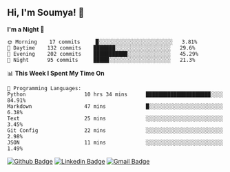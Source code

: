 ## Hi, I'm Soumya! 👋

<!--START_SECTION:waka-->
**I'm a Night 🦉** 

```text
🌞 Morning    17 commits     █░░░░░░░░░░░░░░░░░░░░░░░░   3.81% 
🌆 Daytime    132 commits    ███████░░░░░░░░░░░░░░░░░░   29.6% 
🌃 Evening    202 commits    ███████████░░░░░░░░░░░░░░   45.29% 
🌙 Night      95 commits     █████░░░░░░░░░░░░░░░░░░░░   21.3%

```


📊 **This Week I Spent My Time On** 

```text
💬 Programming Languages: 
Python                   10 hrs 34 mins      █████████████████████░░░░   84.91% 
Markdown                 47 mins             █░░░░░░░░░░░░░░░░░░░░░░░░   6.38% 
Text                     25 mins             ░░░░░░░░░░░░░░░░░░░░░░░░░   3.45% 
Git Config               22 mins             ░░░░░░░░░░░░░░░░░░░░░░░░░   2.98% 
JSON                     11 mins             ░░░░░░░░░░░░░░░░░░░░░░░░░   1.49%

```


<!--END_SECTION:waka-->

[![Github Badge](https://img.shields.io/badge/-rubyruins-grey?style=for-the-badge&logo=github&logoColor=white&link=https://github.com/rubyruins/)](https://www.github.com/rubyruins/) 
[![Linkedin Badge](https://img.shields.io/badge/-Soumya%20Parekh-0072b1?style=for-the-badge&logo=Linkedin&logoColor=white&link=https://www.linkedin.com/in/Soumya-Parekh/)](https://www.linkedin.com/in/Soumya-Parekh/) 
[![Gmail Badge](https://img.shields.io/badge/-soumya.parekh@somaiya.edu-c14438?style=for-the-badge&logo=Gmail&logoColor=white&link=mailto:soumya.parekh@somaiya.edu)](mailto:soumya.parekh@somaiya.edu) 
